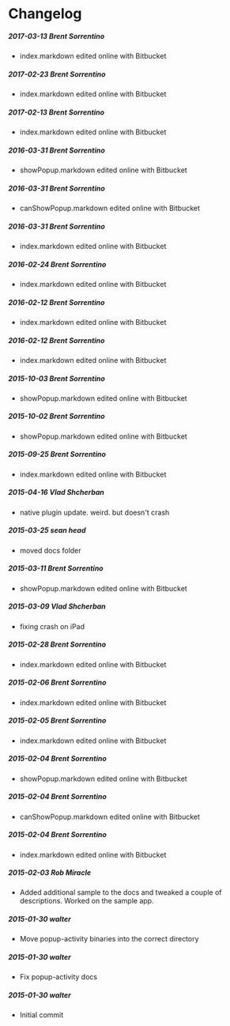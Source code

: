 # Changelog
##### 2017-03-13  Brent Sorrentino
 * index.markdown edited online with Bitbucket

##### 2017-02-23  Brent Sorrentino
 * index.markdown edited online with Bitbucket

##### 2017-02-13  Brent Sorrentino
 * index.markdown edited online with Bitbucket

##### 2016-03-31  Brent Sorrentino
 * showPopup.markdown edited online with Bitbucket

##### 2016-03-31  Brent Sorrentino
 * canShowPopup.markdown edited online with Bitbucket

##### 2016-03-31  Brent Sorrentino
 * index.markdown edited online with Bitbucket

##### 2016-02-24  Brent Sorrentino
 * index.markdown edited online with Bitbucket

##### 2016-02-12  Brent Sorrentino
 * index.markdown edited online with Bitbucket

##### 2016-02-12  Brent Sorrentino
 * index.markdown edited online with Bitbucket

##### 2015-10-03  Brent Sorrentino
 * showPopup.markdown edited online with Bitbucket

##### 2015-10-02  Brent Sorrentino
 * showPopup.markdown edited online with Bitbucket

##### 2015-09-25  Brent Sorrentino
 * index.markdown edited online with Bitbucket

##### 2015-04-16  Vlad Shcherban
 * native plugin update. weird. but doesn't crash

##### 2015-03-25  sean head
 * moved docs folder

##### 2015-03-11  Brent Sorrentino
 * showPopup.markdown edited online with Bitbucket

##### 2015-03-09  Vlad Shcherban
 * fixing crash on iPad

##### 2015-02-28  Brent Sorrentino
 * index.markdown edited online with Bitbucket

##### 2015-02-06  Brent Sorrentino
 * index.markdown edited online with Bitbucket

##### 2015-02-05  Brent Sorrentino
 * index.markdown edited online with Bitbucket

##### 2015-02-04  Brent Sorrentino
 * showPopup.markdown edited online with Bitbucket

##### 2015-02-04  Brent Sorrentino
 * canShowPopup.markdown edited online with Bitbucket

##### 2015-02-04  Brent Sorrentino
 * index.markdown edited online with Bitbucket

##### 2015-02-03  Rob Miracle
 * Added additional sample to the docs and tweaked a couple of descriptions.  Worked on the sample app.

##### 2015-01-30  walter
 * Move popup-activity binaries into the correct directory

##### 2015-01-30  walter
 * Fix popup-activity docs

##### 2015-01-30  walter
 * Initial commit

